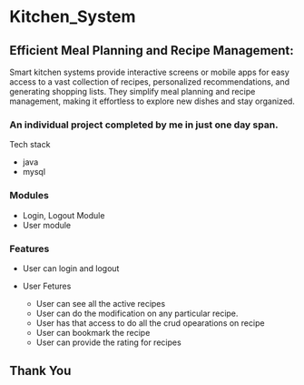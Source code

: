 # Kitchen_System

## Efficient Meal Planning and Recipe Management:

<p>Smart kitchen systems provide interactive screens or mobile apps for easy access to a vast collection of recipes, personalized recommendations, and generating shopping lists. They simplify meal planning and recipe management, making it effortless to explore new dishes and stay organized.</p>

<h3>An individual project completed by me in just one day span.</h3>

 Tech stack
<ul>
<li>java</li>
<li>mysql</li>
</ul>

### Modules
<ul>
<li>Login, Logout Module</li>
  <li>User module</li>
</ul>

### Features
<ul>
  <li>User can login and logout</li>
  <li>
    <p>User Fetures</p>
    <ul>
      <li>User can see all the active recipes</li>
      <li>User can do the modification on any particular recipe.</li>
      <li>User has that access to do all the crud opearations on recipe</li>
      <li>User can bookmark the recipe</li>
      <li>User can provide the rating for recipes</li>
    </ul>
  </li>
</ul>

<h2>Thank You</h2>

